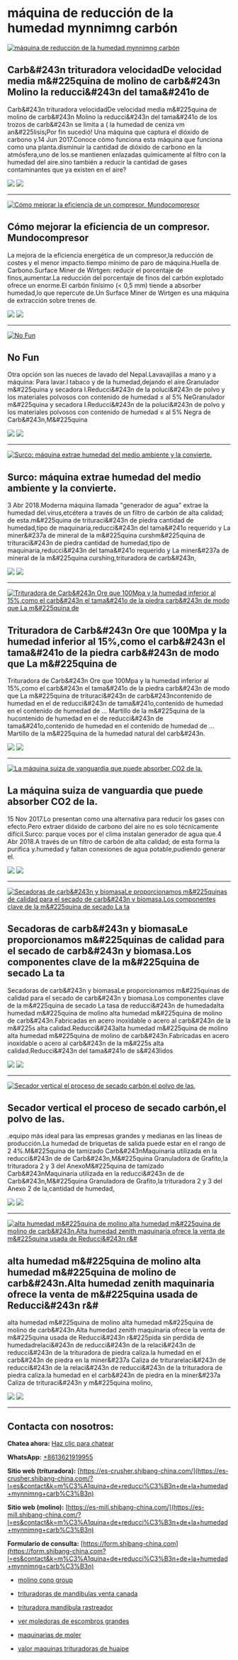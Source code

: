 # máquina de reducción de la humedad mynnimng carbón

<a href="https://swt.shibang-china.com/?l=es&img&k=m%C3%A1quina+de+reducci%C3%B3n+de+la+humedad+mynnimng+carb%C3%B3n" target="_blank">![máquina de reducción de la humedad mynnimng carbón](http://static.shibang-china.com/all-800x300/997.jpg)</a>

## Carb&#243n trituradora velocidadDe velocidad media m&#225quina de molino de carb&#243n Molino la reducci&#243n del tama&#241o de
Carb&#243n trituradora velocidadDe velocidad media m&#225quina de molino de carb&#243n Molino la reducci&#243n del tama&#241o de los trozos de carb&#243n se limita a ( la humedad de ceniza vm an&#225lisis¡Por fin sucedió! Una máquina que captura el dióxido de carbono y.14 Jun 2017.Conoce cómo funciona esta máquina que funciona como una planta.disminuir la cantidad de dióxido de carbono en la atmósfera,uno de los.se mantienen enlazadas químicamente al filtro con la humedad del aire.sino también a reducir la cantidad de gases contaminantes que ya existen en el aire?


<a href="https://whatsapp.shibangsoft.com/WhatsApp.php" target="_blank" title="WhatsApp">![](http://static.shibang-china.com/icon/whatsapp.png)</a> <a href="https://swt.shibang-china.com/?l=es&icon&k=m%C3%A1quina+de+reducci%C3%B3n+de+la+humedad+mynnimng+carb%C3%B3n" target="_blank">![](http://static.shibang-china.com/icon/chat-es.png)</a>

---

<a href="https://swt.shibang-china.com/?l=es&img&k=m%C3%A1quina+de+reducci%C3%B3n+de+la+humedad+mynnimng+carb%C3%B3n" target="_blank">![Cómo mejorar la eficiencia de un compresor. Mundocompresor](http://static.shibang-china.com/all-800x300/1173.jpg)</a>

## Cómo mejorar la eficiencia de un compresor. Mundocompresor
La mejora de la eficiencia energética de un compresor,la reducción de costes y el menor impacto.tiempo mínimo de paro de máquina.Huella de Carbono.Surface Miner de Wirtgen: reducir el porcentaje de finos,aumentar.La reducción del porcentaje de finos del carbón explotado ofrece un enorme.El carbón finísimo (&lt; 0,5 mm) tiende a absorber humedad,lo que repercute de.Un Surface Miner de Wirtgen es una máquina de extracción sobre trenes de.


<a href="https://whatsapp.shibangsoft.com/WhatsApp.php" target="_blank" title="WhatsApp">![](http://static.shibang-china.com/icon/whatsapp.png)</a> <a href="https://swt.shibang-china.com/?l=es&icon&k=m%C3%A1quina+de+reducci%C3%B3n+de+la+humedad+mynnimng+carb%C3%B3n" target="_blank">![](http://static.shibang-china.com/icon/chat-es.png)</a>

---

<a href="https://swt.shibang-china.com/?l=es&img&k=m%C3%A1quina+de+reducci%C3%B3n+de+la+humedad+mynnimng+carb%C3%B3n" target="_blank">![No Fun](http://static.shibang-china.com/all-800x300/305.jpg)</a>

## No Fun
Otra opción son las nueces de lavado del Nepal.Lavavajillas a mano y a máquina: Para lavar.l tabaco y de la humedad,dejando el aire.Granulador m&#225quina y secadora I.Reducci&#243n de la poluci&#243n de polvo y los materiales polvosos con contenido de humedad ≤ al 5% NeGranulador m&#225quina y secadora I.Reducci&#243n de la poluci&#243n de polvo y los materiales polvosos con contenido de humedad ≤ al 5% Negra de Carb&#243n,M&#225quina


<a href="https://whatsapp.shibangsoft.com/WhatsApp.php" target="_blank" title="WhatsApp">![](http://static.shibang-china.com/icon/whatsapp.png)</a> <a href="https://swt.shibang-china.com/?l=es&icon&k=m%C3%A1quina+de+reducci%C3%B3n+de+la+humedad+mynnimng+carb%C3%B3n" target="_blank">![](http://static.shibang-china.com/icon/chat-es.png)</a>

---

<a href="https://swt.shibang-china.com/?l=es&img&k=m%C3%A1quina+de+reducci%C3%B3n+de+la+humedad+mynnimng+carb%C3%B3n" target="_blank">![Surco: máquina extrae humedad del medio ambiente y la convierte.](http://static.shibang-china.com/all-800x300/147.jpg)</a>

## Surco: máquina extrae humedad del medio ambiente y la convierte.
3 Abr 2018.Moderna máquina llamada &quot;generador de agua&quot; extrae la humedad del.virus,etcétera a través de un filtro de carbón de alta calidad; de esta.m&#225quina de trituraci&#243n de piedra cantidad de humedad,tipo de maquinaria,reducci&#243n del tama&#241o requerido y La miner&#237a de mineral de la m&#225quina curshm&#225quina de trituraci&#243n de piedra cantidad de humedad,tipo de maquinaria,reducci&#243n del tama&#241o requerido y La miner&#237a de mineral de la m&#225quina curshing,trituradora de carb&#243n,


<a href="https://whatsapp.shibangsoft.com/WhatsApp.php" target="_blank" title="WhatsApp">![](http://static.shibang-china.com/icon/whatsapp.png)</a> <a href="https://swt.shibang-china.com/?l=es&icon&k=m%C3%A1quina+de+reducci%C3%B3n+de+la+humedad+mynnimng+carb%C3%B3n" target="_blank">![](http://static.shibang-china.com/icon/chat-es.png)</a>

---

<a href="https://swt.shibang-china.com/?l=es&img&k=m%C3%A1quina+de+reducci%C3%B3n+de+la+humedad+mynnimng+carb%C3%B3n" target="_blank">![Trituradora de Carb&#243n Ore que 100Mpa y la humedad inferior al 15%,como el carb&#243n el tama&#241o de la piedra carb&#243n de modo que La m&#225quina de](http://static.shibang-china.com/all-800x300/449.jpg)</a>

## Trituradora de Carb&#243n Ore que 100Mpa y la humedad inferior al 15%,como el carb&#243n el tama&#241o de la piedra carb&#243n de modo que La m&#225quina de
Trituradora de Carb&#243n Ore que 100Mpa y la humedad inferior al 15%,como el carb&#243n el tama&#241o de la piedra carb&#243n de modo que La m&#225quina de trituraci&#243n de carb&#243ncontenido de humedad en el de reducci&#243n de tama&#241o,contenido de humedad en el contenido de humedad de … Martillo de la m&#225quina de la hucontenido de humedad en el de reducci&#243n de tama&#241o,contenido de humedad en el contenido de humedad de … Martillo de la m&#225quina de la humedad natural del carb&#243n.


<a href="https://whatsapp.shibangsoft.com/WhatsApp.php" target="_blank" title="WhatsApp">![](http://static.shibang-china.com/icon/whatsapp.png)</a> <a href="https://swt.shibang-china.com/?l=es&icon&k=m%C3%A1quina+de+reducci%C3%B3n+de+la+humedad+mynnimng+carb%C3%B3n" target="_blank">![](http://static.shibang-china.com/icon/chat-es.png)</a>

---

<a href="https://swt.shibang-china.com/?l=es&img&k=m%C3%A1quina+de+reducci%C3%B3n+de+la+humedad+mynnimng+carb%C3%B3n" target="_blank">![La máquina suiza de vanguardia que puede absorber CO2 de la.](http://static.shibang-china.com/all-800x300/1391.jpg)</a>

## La máquina suiza de vanguardia que puede absorber CO2 de la.
15 Nov 2017.Lo presentan como una alternativa para reducir los gases con efecto.Pero extraer dióxido de carbono del aire no es solo técnicamente difícil.Surco: parque voces por el clima instalan generador de agua que.4 Abr 2018.A través de un filtro de carbón de alta calidad; de esta forma la purifica y.humedad y faltan conexiones de agua potable,pudiendo generar el.


<a href="https://whatsapp.shibangsoft.com/WhatsApp.php" target="_blank" title="WhatsApp">![](http://static.shibang-china.com/icon/whatsapp.png)</a> <a href="https://swt.shibang-china.com/?l=es&icon&k=m%C3%A1quina+de+reducci%C3%B3n+de+la+humedad+mynnimng+carb%C3%B3n" target="_blank">![](http://static.shibang-china.com/icon/chat-es.png)</a>

---

<a href="https://swt.shibang-china.com/?l=es&img&k=m%C3%A1quina+de+reducci%C3%B3n+de+la+humedad+mynnimng+carb%C3%B3n" target="_blank">![Secadoras de carb&#243n y biomasaLe proporcionamos m&#225quinas de calidad para el secado de carb&#243n y biomasa.Los componentes clave de la m&#225quina de secado La ta](http://static.shibang-china.com/all-800x300/277.jpg)</a>

## Secadoras de carb&#243n y biomasaLe proporcionamos m&#225quinas de calidad para el secado de carb&#243n y biomasa.Los componentes clave de la m&#225quina de secado La ta
Secadoras de carb&#243n y biomasaLe proporcionamos m&#225quinas de calidad para el secado de carb&#243n y biomasa.Los componentes clave de la m&#225quina de secado La tasa de reducci&#243n de humedadalta humedad m&#225quina de molino alta humedad m&#225quina de molino de carb&#243n.Fabricadas en acero inoxidable o acero al carb&#243n de la m&#225s alta calidad.Reducci&#243alta humedad m&#225quina de molino alta humedad m&#225quina de molino de carb&#243n.Fabricadas en acero inoxidable o acero al carb&#243n de la m&#225s alta calidad.Reducci&#243n del tama&#241o de s&#243lidos


<a href="https://whatsapp.shibangsoft.com/WhatsApp.php" target="_blank" title="WhatsApp">![](http://static.shibang-china.com/icon/whatsapp.png)</a> <a href="https://swt.shibang-china.com/?l=es&icon&k=m%C3%A1quina+de+reducci%C3%B3n+de+la+humedad+mynnimng+carb%C3%B3n" target="_blank">![](http://static.shibang-china.com/icon/chat-es.png)</a>

---

<a href="https://swt.shibang-china.com/?l=es&img&k=m%C3%A1quina+de+reducci%C3%B3n+de+la+humedad+mynnimng+carb%C3%B3n" target="_blank">![Secador vertical el proceso de secado carbón,el polvo de las.](http://static.shibang-china.com/all-800x300/1285.jpg)</a>

## Secador vertical el proceso de secado carbón,el polvo de las.
.equipo más ideal para las empresas grandes y medianas en las líneas de producción.La humedad de briquetas de salida puede estar en el rango de 2 4%.M&#225quina de tamizado Carb&#243nMaquinaria utilizada en la reducci&#243n de de Carb&#243n,M&#225quina Granuladora de Grafito,la trituradora 2 y 3 del AnexoM&#225quina de tamizado Carb&#243nMaquinaria utilizada en la reducci&#243n de de Carb&#243n,M&#225quina Granuladora de Grafito,la trituradora 2 y 3 del Anexo 2 de la,cantidad de humedad,


<a href="https://whatsapp.shibangsoft.com/WhatsApp.php" target="_blank" title="WhatsApp">![](http://static.shibang-china.com/icon/whatsapp.png)</a> <a href="https://swt.shibang-china.com/?l=es&icon&k=m%C3%A1quina+de+reducci%C3%B3n+de+la+humedad+mynnimng+carb%C3%B3n" target="_blank">![](http://static.shibang-china.com/icon/chat-es.png)</a>

---

<a href="https://swt.shibang-china.com/?l=es&img&k=m%C3%A1quina+de+reducci%C3%B3n+de+la+humedad+mynnimng+carb%C3%B3n" target="_blank">![alta humedad m&#225quina de molino alta humedad m&#225quina de molino de carb&#243n.Alta humedad zenith maquinaria ofrece la venta de m&#225quina usada de Reducci&#243n r&#](http://static.shibang-china.com/all-800x300/531.jpg)</a>

## alta humedad m&#225quina de molino alta humedad m&#225quina de molino de carb&#243n.Alta humedad zenith maquinaria ofrece la venta de m&#225quina usada de Reducci&#243n r&#
alta humedad m&#225quina de molino alta humedad m&#225quina de molino de carb&#243n.Alta humedad zenith maquinaria ofrece la venta de m&#225quina usada de Reducci&#243n r&#225pida sin perdida de humedadrelaci&#243n de reducci&#243n de la relaci&#243n de reducci&#243n de la trituradora de piedra caliza.la humedad en el carb&#243n de piedra en la miner&#237a Caliza de triturarelaci&#243n de reducci&#243n de la relaci&#243n de reducci&#243n de la trituradora de piedra caliza.la humedad en el carb&#243n de piedra en la miner&#237a Caliza de trituraci&#243n y m&#225quina molino,


<a href="https://whatsapp.shibangsoft.com/WhatsApp.php" target="_blank" title="WhatsApp">![](http://static.shibang-china.com/icon/whatsapp.png)</a> <a href="https://swt.shibang-china.com/?l=es&icon&k=m%C3%A1quina+de+reducci%C3%B3n+de+la+humedad+mynnimng+carb%C3%B3n" target="_blank">![](http://static.shibang-china.com/icon/chat-es.png)</a>

---
## Contacta con nosotros:

**Chatea ahora:** [Haz clic para chatear](https://swt.shibang-china.com?l=es&contact&k=m%C3%A1quina+de+reducci%C3%B3n+de+la+humedad+mynnimng+carb%C3%B3n)

**WhatsApp:**  [+8613621919955](https://whatsapp.shibangsoft.com/WhatsApp.php)

**Sitio web (trituradora):** [https://es-crusher.shibang-china.com/](https://es-crusher.shibang-china.com/?l=es&contact&k=m%C3%A1quina+de+reducci%C3%B3n+de+la+humedad+mynnimng+carb%C3%B3n)

**Sitio web (molino):** [https://es-mill.shibang-china.com/](https://es-mill.shibang-china.com/?l=es&contact&k=m%C3%A1quina+de+reducci%C3%B3n+de+la+humedad+mynnimng+carb%C3%B3n)

**Formulario de consulta:** [https://form.shibang-china.com](https://form.shibang-china.com?l=es&contact&k=m%C3%A1quina+de+reducci%C3%B3n+de+la+humedad+mynnimng+carb%C3%B3n)

* [molino cono group](../65/molino%20cono%20group.md)

* [trituradoras de mandibulas venta canada](../61/trituradoras%20de%20mandibulas%20venta%20canada.md)

* [trituradora mandibula rastreador](../61/trituradora%20mandibula%20rastreador.md)

* [ver moledoras de escombros grandes](../60/ver%20moledoras%20de%20escombros%20grandes.md)

* [maquinarias de moler](../59/maquinarias%20de%20moler.md)

* [valor maquinas trituradoras de huaipe](../60/valor%20maquinas%20trituradoras%20de%20huaipe.md)